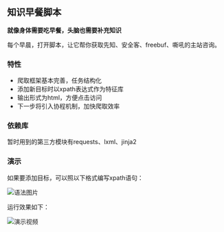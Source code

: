 ## 知识早餐脚本

**就像身体需要吃早餐，头脑也需要补充知识**

每个早晨，打开脚本，让它帮你获取先知、安全客、freebuf、嘶吼的主站咨询。

### 特性

* 爬取框架基本完善，任务结构化
* 添加新目标时以xpath表达式作为特征库
* 输出形式为html，方便点击访问
* 下一步将引入协程机制，加快爬取效率
    
### 依赖库

暂时用到的第三方模块有requests、lxml、jinja2

### 演示

如果要添加目标，可以照以下格式编写xpath语句：

![语法图片](https://imgchr.com/i/ERfWN9)
   
运行效果如下：
    
![演示视频](https://imgchr.com/i/ER2c0H)
